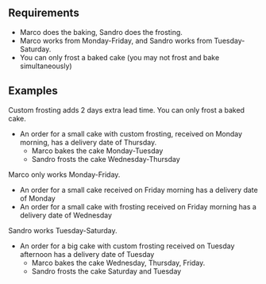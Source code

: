 ## Requirements

- Marco does the baking, Sandro does the frosting.
- Marco works from Monday-Friday, and Sandro works from Tuesday-Saturday.
- You can only frost a baked cake (you may not frost and bake simultaneously)

## Examples

Custom frosting adds 2 days extra lead time. You can only frost a baked cake.

- An order for a small cake with custom frosting, received on Monday morning, has a delivery date of Thursday.
  - Marco bakes the cake Monday-Tuesday
  - Sandro frosts the cake Wednesday-Thursday

Marco only works Monday-Friday.

- An order for a small cake received on Friday morning has a delivery date of Monday
- An order for a small cake with frosting received on Friday morning has a delivery date of Wednesday

Sandro works Tuesday-Saturday.

- An order for a big cake with custom frosting received on Tuesday afternoon has a delivery date of Tuesday
  - Marco bakes the cake Wednesday, Thursday, Friday.
  - Sandro frosts the cake Saturday and Tuesday

